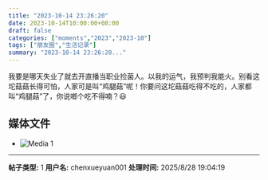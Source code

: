 ```yaml
---
title: "2023-10-14 23:26:20"
date: 2023-10-14T10:00:00+08:00
draft: false
categories: ["moments","2023","2023-10"]
tags: ["朋友圈","生活记录"]
summary: "2023-10-14 23:26:20..."
---
```


我要是哪天失业了就去开直播当职业捡菌人。以我的运气，我预判我能火。别看这坨菇菇长得可怕，人家可是叫“鸡腿菇”呢！你要问这坨菇菇吃得不吃的，人家都叫“鸡腿菇”了，你说啷个吃不得喃？😃

## 媒体文件

- ![Media 1](/Moments/photos/2023-10-14/202310142326200.jpg)

---

**帖子类型:** 1
**用户名:** chenxueyuan001
**处理时间:** 2025/8/28 19:04:19
